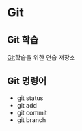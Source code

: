 # Git
## Git 학습
[Git](https:git-scm.com "git download")학습을 위한 연습 저장소 

## Git 명령어
* git status
* git add
* git commit
* git branch
